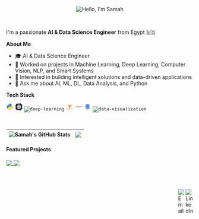 <p align="center">
  <img width="80%" alt="Hello, I'm Samah" src="./assets/gh-readme-header.png" />
</p>

<br />

I'm a passionate **AI & Data Science Engineer** from Egypt 🇪🇬

**About Me**

- 🎓 AI & Data Science Engineer  
- 🤖 Worked on projects in Machine Learning, Deep Learning, Computer Vision, NLP, and Smart Systems  
- 🧠 Interested in building intelligent solutions and data-driven applications  
- 💬 Ask me about AI, ML, DL, Data Analysis, and Python

**Tech Stack**

<code><img height="20" alt="python" src="https://raw.githubusercontent.com/github/explore/master/topics/python/python.png"></code>
<code><img height="20" alt="machine-learning" src="https://raw.githubusercontent.com/github/explore/master/topics/machine-learning/machine-learning.png"></code>
<code><img height="20" alt="deep-learning" src="https://raw.githubusercontent.com/github/explore/master/topics/deep-learning/deep-learning.png"></code>
<code><img height="20" alt="tensorflow" src="https://raw.githubusercontent.com/github/explore/master/topics/tensorflow/tensorflow.png"></code>
<code><img height="20" alt="pytorch" src="https://raw.githubusercontent.com/github/explore/master/topics/pytorch/pytorch.png"></code>
<code><img height="20" alt="sql" src="https://raw.githubusercontent.com/github/explore/master/topics/sql/sql.png"></code>
<code><img height="20" alt="data-visualization" src="https://raw.githubusercontent.com/github/explore/master/topics/data-visualization/data-visualization.png"></code>

<br />

| <img align="center" src="https://github-readme-stats.vercel.app/api?username=YOUR_GITHUB_USERNAME&show_icons=true&include_all_commits=true&theme=buefy&hide_border=true" alt="Samah's GitHub Stats" /> | <img align="center" src="https://github-readme-stats.vercel.app/api/top-langs/?username=YOUR_GITHUB_USERNAME&layout=compact&theme=buefy&hide_border=true" /> |
| ------------- | ------------- |

#### Featured Projects

<a href="https://github.com/YOUR_GITHUB_USERNAME/PROJECT_1">
  <img align="center" src="https://github-readme-stats.vercel.app/api/pin/?username=YOUR_GITHUB_USERNAME&repo=PROJECT_1&theme=buefy" />
</a>
<a href="https://github.com/YOUR_GITHUB_USERNAME/PROJECT_2">
  <img align="center" src="https://github-readme-stats.vercel.app/api/pin/?username=YOUR_GITHUB_USERNAME&repo=PROJECT_2&theme=buefy" />
</a>

<br /><br />

<a href="https://www.linkedin.com/in/YOUR_LINKEDIN_USERNAME/">
  <img align="right" alt="LinkedIn" width="21px" src="https://cdn-icons-png.flaticon.com/512/174/174857.png" />
</a>
<a href="mailto:YOUR_EMAIL@example.com">
  <img align="right" alt="Email" width="20px" src="https://cdn-icons-png.flaticon.com/512/732/732200.png" />
</a>

